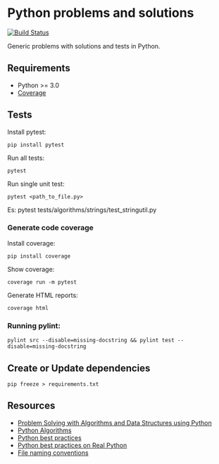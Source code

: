# Python problems and solutions

[![Build Status](https://travis-ci.org/andreafiori/python-coding-dojo.svg?branch=master)](https://travis-ci.org/andreafiori/python-coding-dojo)

Generic problems with solutions and tests in Python.

## Requirements

- Python >= 3.0
- [Coverage](https://coverage.readthedocs.io/en/coverage-4.5.1a/index.html)

## Tests

Install pytest:

    pip install pytest

Run all tests:

    pytest

Run single unit test:

    pytest <path_to_file.py>

Es: pytest tests/algorithms/strings/test_stringutil.py

### Generate code coverage

Install coverage:

    pip install coverage

Show coverage:

    coverage run -m pytest

Generate HTML reports:

    coverage html

### Running pylint:

	pylint src --disable=missing-docstring && pylint test --disable=missing-docstring

## Create or Update dependencies

    pip freeze > requirements.txt

## Resources

- [Problem Solving with Algorithms and Data Structures using Python](http://interactivepython.org/runestone/static/pythonds/index.html)
- [Python Algorithms](https://github.com/TheAlgorithms/Python)
- [Python best practices](https://towardsdatascience.com/30-python-best-practices-tips-and-tricks-caefb9f8c5f5)
- [Python best practices on Real Python](https://realpython.com/tutorials/best-practices/)
- [File naming conventions](https://softwareengineering.stackexchange.com/questions/308972/python-file-naming-convention)
